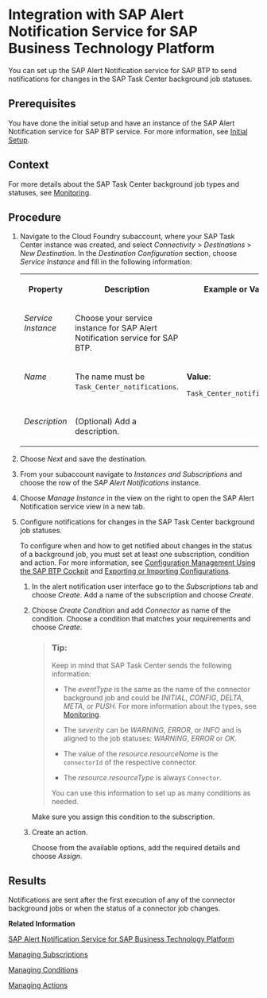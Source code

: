 <!-- loio2c1997b4ea224b16b0b39cdda08ab1dd -->

# Integration with SAP Alert Notification Service for SAP Business Technology Platform

You can set up the SAP Alert Notification service for SAP BTP to send notifications for changes in the SAP Task Center background job statuses.



<a name="loio2c1997b4ea224b16b0b39cdda08ab1dd__prereq_gx2_kg1_xmb"/>

## Prerequisites

You have done the initial setup and have an instance of the SAP Alert Notification service for SAP BTP service. For more information, see [Initial Setup](https://help.sap.com/viewer/5967a369d4b74f7a9c2b91f5df8e6ab6/Cloud/en-US/812b6e3ed8934648ad15780cd51721ef.html).



## Context

For more details about the SAP Task Center background job types and statuses, see [Monitoring](monitoring-9b30be7.md).



## Procedure

1.  Navigate to the Cloud Foundry subaccount, where your SAP Task Center instance was created, and select *Connectivity* \> *Destinations* \> *New Destination*. In the *Destination Configuration* section, choose *Service Instance* and fill in the following information:


    <table>
    <tr>
    <th valign="top">

    Property


    
    </th>
    <th valign="top">

    Description


    
    </th>
    <th valign="top">

    Example or Value


    
    </th>
    </tr>
    <tr>
    <td valign="top">
    
    *Service Instance*


    
    </td>
    <td valign="top">
    
    Choose your service instance for SAP Alert Notification service for SAP BTP.


    
    </td>
    <td valign="top">
    
     


    
    </td>
    </tr>
    <tr>
    <td valign="top">
    
    *Name*


    
    </td>
    <td valign="top">
    
    The name must be `Task_Center_notifications`.


    
    </td>
    <td valign="top">
    
    **Value**:

    `Task_Center_notifications`


    
    </td>
    </tr>
    <tr>
    <td valign="top">
    
    *Description*


    
    </td>
    <td valign="top">
    
    \(Optional\) Add a description.


    
    </td>
    <td valign="top">
    
     


    
    </td>
    </tr>
    </table>
    
2.  Choose *Next* and save the destination.

3.  From your subaccount navigate to *Instances and Subscriptions* and choose the row of the *SAP Alert Notifications* instance.

4.  Choose *Manage Instance* in the view on the right to open the SAP Alert Notification service view in a new tab.

5.  Configure notifications for changes in the SAP Task Center background job statuses.

    To configure when and how to get notified about changes in the status of a background job, you must set at least one subscription, condition and action. For more information, see [Configuration Management Using the SAP BTP Cockpit](https://help.sap.com/viewer/522e38b6b52443a19fafbde9afaf257e/Cloud/en-US/033cbf7cfab2484abad90276d3d3e776.html?q=Configuration%20Management%20Using%20the%20SAP%20Cloud%20Platform%20Cockpit) and [Exporting or Importing Configurations](https://help.sap.com/viewer/5967a369d4b74f7a9c2b91f5df8e6ab6/Cloud/en-US/771da5b383ee4722afc4eb1f58aa4648.html).

    1.  In the alert notification user interface go to the *Subscriptions* tab and choose *Create*. Add a name of the subscription and choose *Create*.

    2.  Choose *Create Condition* and add *Connector* as name of the condition. Choose a condition that matches your requirements and choose *Create*.

        > ### Tip:  
        > Keep in mind that SAP Task Center sends the following information:
        > 
        > -   The *eventType* is the same as the name of the connector background job and could be *INITIAL*, *CONFIG*, *DELTA*, *META*, or *PUSH*. For more information about the types, see [Monitoring](monitoring-9b30be7.md).
        > 
        > -   The *severity* can be *WARNING*, *ERROR*, or *INFO* and is aligned to the job statuses: *WARNING*, *ERROR* or *OK*.
        > 
        > -   The value of the *resource.resourceName* is the `connectorId` of the respective connector.
        > 
        > -   The *resource.resourceType* is always `Connector`.
        > 
        > 
        > You can use this information to set up as many conditions as needed.

        Make sure you assign this condition to the subscription.

    3.  Create an action.

        Choose from the available options, add the required details and choose *Assign*.





<a name="loio2c1997b4ea224b16b0b39cdda08ab1dd__result_bmx_qcb_xmb"/>

## Results

Notifications are sent after the first execution of any of the connector background jobs or when the status of a connector job changes.

**Related Information**  


[SAP Alert Notification Service for SAP Business Technology Platform](https://help.sap.com/viewer/5967a369d4b74f7a9c2b91f5df8e6ab6/Cloud/en-US)

[Managing Subscriptions](https://help.sap.com/viewer/522e38b6b52443a19fafbde9afaf257e/Cloud/en-US/07fd21e170c7452482c3532c5521bb90.html)

[Managing Conditions](https://help.sap.com/viewer/522e38b6b52443a19fafbde9afaf257e/Cloud/en-US/35ca5de101fc4d5791cdbb2df15e9d9b.html)

[Managing Actions](https://help.sap.com/viewer/522e38b6b52443a19fafbde9afaf257e/Cloud/en-US/8a7e092eebc74b3ea01d506265e8c8f8.html)

